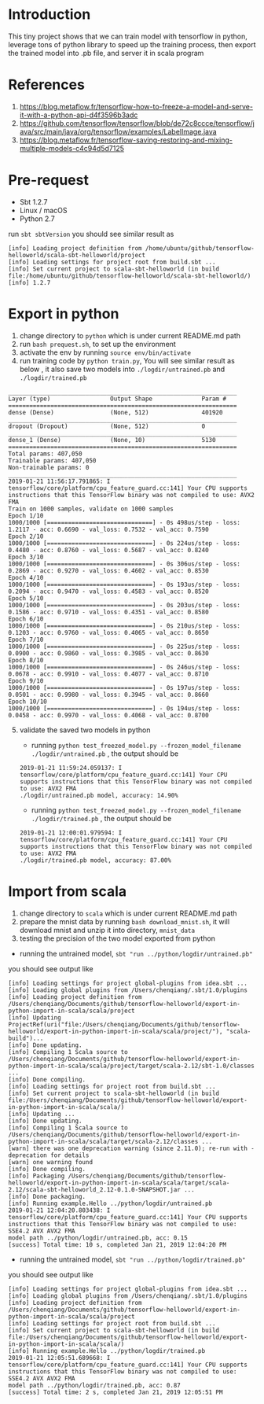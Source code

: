 Introduction
=====

This tiny project shows that we can train model with tensorflow in python,
leverage tons of python library to speed up the training process, then
export the trained model into .pb file, and server it in scala program

References
=====
1. https://blog.metaflow.fr/tensorflow-how-to-freeze-a-model-and-serve-it-with-a-python-api-d4f3596b3adc
2. https://github.com/tensorflow/tensorflow/blob/de72c8ccce/tensorflow/java/src/main/java/org/tensorflow/examples/LabelImage.java
3. https://blog.metaflow.fr/tensorflow-saving-restoring-and-mixing-multiple-models-c4c94d5d7125

Pre-request
=====
- Sbt  1.2.7
- Linux / macOS
- Python 2.7


run `sbt sbtVersion` you should see similar result as 

```
[info] Loading project definition from /home/ubuntu/github/tensorflow-helloworld/scala-sbt-helloworld/project
[info] Loading settings for project root from build.sbt ...
[info] Set current project to scala-sbt-helloworld (in build file:/home/ubuntu/github/tensorflow-helloworld/scala-sbt-helloworld/)
[info] 1.2.7
```


Export in python
=====
1. change directory to `python` which is under current README.md path
2. run `bash prequest.sh`, to set up the environment
3. activate the env by running `source env/bin/activate`
4. run training code by `python train.py`, You will see similar result as below
, it also save two models into `./logdir/untrained.pb` and `./logdir/trained.pb`

```
_________________________________________________________________
Layer (type)                 Output Shape              Param #   
=================================================================
dense (Dense)                (None, 512)               401920    
_________________________________________________________________
dropout (Dropout)            (None, 512)               0         
_________________________________________________________________
dense_1 (Dense)              (None, 10)                5130      
=================================================================
Total params: 407,050
Trainable params: 407,050
Non-trainable params: 0
_________________________________________________________________
2019-01-21 11:56:17.791865: I tensorflow/core/platform/cpu_feature_guard.cc:141] Your CPU supports instructions that this TensorFlow binary was not compiled to use: AVX2 FMA
Train on 1000 samples, validate on 1000 samples
Epoch 1/10
1000/1000 [==============================] - 0s 498us/step - loss: 1.2117 - acc: 0.6690 - val_loss: 0.7532 - val_acc: 0.7590
Epoch 2/10
1000/1000 [==============================] - 0s 224us/step - loss: 0.4480 - acc: 0.8760 - val_loss: 0.5687 - val_acc: 0.8240
Epoch 3/10
1000/1000 [==============================] - 0s 306us/step - loss: 0.2869 - acc: 0.9270 - val_loss: 0.4602 - val_acc: 0.8530
Epoch 4/10
1000/1000 [==============================] - 0s 193us/step - loss: 0.2094 - acc: 0.9470 - val_loss: 0.4583 - val_acc: 0.8520
Epoch 5/10
1000/1000 [==============================] - 0s 203us/step - loss: 0.1586 - acc: 0.9710 - val_loss: 0.4351 - val_acc: 0.8580
Epoch 6/10
1000/1000 [==============================] - 0s 210us/step - loss: 0.1203 - acc: 0.9760 - val_loss: 0.4065 - val_acc: 0.8650
Epoch 7/10
1000/1000 [==============================] - 0s 225us/step - loss: 0.0900 - acc: 0.9860 - val_loss: 0.3985 - val_acc: 0.8630
Epoch 8/10
1000/1000 [==============================] - 0s 246us/step - loss: 0.0678 - acc: 0.9910 - val_loss: 0.4077 - val_acc: 0.8710
Epoch 9/10
1000/1000 [==============================] - 0s 197us/step - loss: 0.0501 - acc: 0.9980 - val_loss: 0.3945 - val_acc: 0.8660
Epoch 10/10
1000/1000 [==============================] - 0s 194us/step - loss: 0.0458 - acc: 0.9970 - val_loss: 0.4068 - val_acc: 0.8700
```

5. validate the saved two models in python
    - running `python test_freezed_model.py --frozen_model_filename ./logdir/untrained.pb`
    , the output should be 
    ```
    2019-01-21 11:59:24.059137: I tensorflow/core/platform/cpu_feature_guard.cc:141] Your CPU supports instructions that this TensorFlow binary was not compiled to use: AVX2 FMA
    ./logdir/untrained.pb model, accuracy: 14.90%
    ```
    
    - running `python test_freezed_model.py --frozen_model_filename ./logdir/trained.pb`
    , the output should be 
    ```
    2019-01-21 12:00:01.979594: I tensorflow/core/platform/cpu_feature_guard.cc:141] Your CPU supports instructions that this TensorFlow binary was not compiled to use: AVX2 FMA
    ./logdir/trained.pb model, accuracy: 87.00%

    ```


Import from scala
=====

1. change directory to `scala` which is under current README.md path
2. prepare the mnist data by running `bash download_mnist.sh`, it will download
mnist and unzip it into directory, `mnist_data`
3. testing the precision of the two model exported from python
- running the untrained model, `sbt "run ../python/logdir/untrained.pb"`

you should see output like 
```
[info] Loading settings for project global-plugins from idea.sbt ...
[info] Loading global plugins from /Users/chenqiang/.sbt/1.0/plugins
[info] Loading project definition from /Users/chenqiang/Documents/github/tensorflow-helloworld/export-in-python-import-in-scala/scala/project
[info] Updating ProjectRef(uri("file:/Users/chenqiang/Documents/github/tensorflow-helloworld/export-in-python-import-in-scala/scala/project/"), "scala-build")...
[info] Done updating.
[info] Compiling 1 Scala source to /Users/chenqiang/Documents/github/tensorflow-helloworld/export-in-python-import-in-scala/scala/project/target/scala-2.12/sbt-1.0/classes ...
[info] Done compiling.
[info] Loading settings for project root from build.sbt ...
[info] Set current project to scala-sbt-helloworld (in build file:/Users/chenqiang/Documents/github/tensorflow-helloworld/export-in-python-import-in-scala/scala/)
[info] Updating ...
[info] Done updating.
[info] Compiling 1 Scala source to /Users/chenqiang/Documents/github/tensorflow-helloworld/export-in-python-import-in-scala/scala/target/scala-2.12/classes ...
[warn] there was one deprecation warning (since 2.11.0); re-run with -deprecation for details
[warn] one warning found
[info] Done compiling.
[info] Packaging /Users/chenqiang/Documents/github/tensorflow-helloworld/export-in-python-import-in-scala/scala/target/scala-2.12/scala-sbt-helloworld_2.12-0.1.0-SNAPSHOT.jar ...
[info] Done packaging.
[info] Running example.Hello ../python/logdir/untrained.pb
2019-01-21 12:04:20.803438: I tensorflow/core/platform/cpu_feature_guard.cc:141] Your CPU supports instructions that this TensorFlow binary was not compiled to use: SSE4.2 AVX AVX2 FMA
model path ../python/logdir/untrained.pb, acc: 0.15
[success] Total time: 10 s, completed Jan 21, 2019 12:04:20 PM

```

   - running the untrained model, `sbt "run ../python/logdir/trained.pb"`
   
you should see output like 

```
[info] Loading settings for project global-plugins from idea.sbt ...
[info] Loading global plugins from /Users/chenqiang/.sbt/1.0/plugins
[info] Loading project definition from /Users/chenqiang/Documents/github/tensorflow-helloworld/export-in-python-import-in-scala/scala/project
[info] Loading settings for project root from build.sbt ...
[info] Set current project to scala-sbt-helloworld (in build file:/Users/chenqiang/Documents/github/tensorflow-helloworld/export-in-python-import-in-scala/scala/)
[info] Running example.Hello ../python/logdir/trained.pb
2019-01-21 12:05:51.689668: I tensorflow/core/platform/cpu_feature_guard.cc:141] Your CPU supports instructions that this TensorFlow binary was not compiled to use: SSE4.2 AVX AVX2 FMA
model path ../python/logdir/trained.pb, acc: 0.87
[success] Total time: 2 s, completed Jan 21, 2019 12:05:51 PM
```